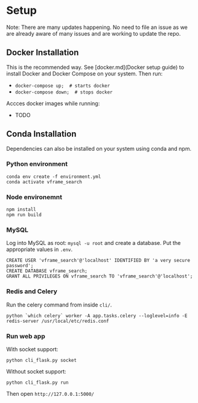 # Setup

Note: There are many updates happening. No need to file an issue as we are already aware of many issues and are working to update the repo.


## Docker Installation

This is the recommended way. See [docker.md](Docker setup guide) to install Docker and Docker Compose on your system. Then run:

- `docker-compose up;  # starts docker`
- `docker-compose down;  # stops docker`

Accces docker images while running:

- TODO

## Conda Installation

Dependencies can also be installed on your system using conda and npm.

### Python environment

```
conda env create -f environment.yml
conda activate vframe_search
```

### Node environemnt

```
npm install
npm run build
```

### MySQL

Log into MySQL as root: `mysql -u root` and create a database.  Put the appropriate values in `.env`.

```
CREATE USER 'vframe_search'@'localhost' IDENTIFIED BY 'a very secure password';
CREATE DATABASE vframe_search;
GRANT ALL PRIVILEGES ON vframe_search TO 'vframe_search'@'localhost';
```

### Redis and Celery

Run the celery command from inside `cli/`.

```
python `which celery` worker -A app.tasks.celery --loglevel=info -E
redis-server /usr/local/etc/redis.conf
```

### Run web app

With socket support:

```
python cli_flask.py socket
```

Without socket support:

```
python cli_flask.py run
```

Then open `http://127.0.0.1:5000/`

